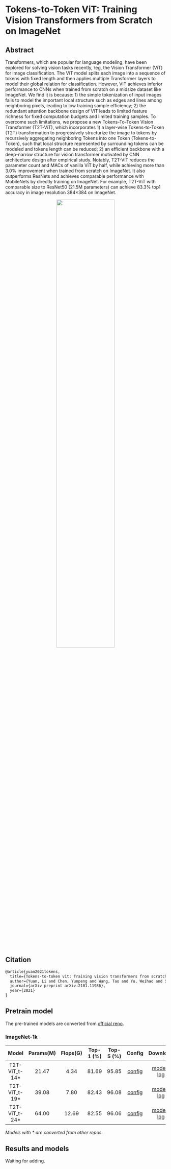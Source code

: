 # Tokens-to-Token ViT: Training Vision Transformers from Scratch on ImageNet

<!-- {Tokens-to-Token ViT} -->

<!-- [ALGORITHM] -->

## Abstract

<!-- [ABSTRACT] -->

Transformers, which are popular for language modeling, have been explored for solving vision tasks recently, \\eg, the Vision Transformer (ViT) for image classification. The ViT model splits each image into a sequence of tokens with fixed length and then applies multiple Transformer layers to model their global relation for classification. However, ViT achieves inferior performance to CNNs when trained from scratch on a midsize dataset like ImageNet. We find it is because: 1) the simple tokenization of input images fails to model the important local structure such as edges and lines among neighboring pixels, leading to low training sample efficiency; 2) the redundant attention backbone design of ViT leads to limited feature richness for fixed computation budgets and limited training samples. To overcome such limitations, we propose a new Tokens-To-Token Vision Transformer (T2T-ViT), which incorporates 1) a layer-wise Tokens-to-Token (T2T) transformation to progressively structurize the image to tokens by recursively aggregating neighboring Tokens into one Token (Tokens-to-Token), such that local structure represented by surrounding tokens can be modeled and tokens length can be reduced; 2) an efficient backbone with a deep-narrow structure for vision transformer motivated by CNN architecture design after empirical study. Notably, T2T-ViT reduces the parameter count and MACs of vanilla ViT by half, while achieving more than 3.0% improvement when trained from scratch on ImageNet. It also outperforms ResNets and achieves comparable performance with MobileNets by directly training on ImageNet. For example, T2T-ViT with comparable size to ResNet50 (21.5M parameters) can achieve 83.3% top1 accuracy in image resolution 384×384 on ImageNet.

<!-- [IMAGE] -->

<div align=center>
<img src="https://user-images.githubusercontent.com/26739999/142578381-e9040610-05d9-457c-8bf5-01c2fa94add2.png" width="60%"/>
</div>

## Citation

```latex
@article{yuan2021tokens,
  title={Tokens-to-token vit: Training vision transformers from scratch on imagenet},
  author={Yuan, Li and Chen, Yunpeng and Wang, Tao and Yu, Weihao and Shi, Yujun and Tay, Francis EH and Feng, Jiashi and Yan, Shuicheng},
  journal={arXiv preprint arXiv:2101.11986},
  year={2021}
}
```

## Pretrain model

The pre-trained models are converted from [official repo](https://github.com/yitu-opensource/T2T-ViT/tree/main#2-t2t-vit-models).

### ImageNet-1k

|     Model      | Params(M) | Flops(G) | Top-1 (%) | Top-5 (%) |                                   Config                                   |                                   Download                                    |
| :------------: | :-------: | :------: | :-------: | :-------: | :------------------------------------------------------------------------: | :---------------------------------------------------------------------------: |
| T2T-ViT_t-14\* |   21.47   |   4.34   |   81.69   |   95.85   | [config](https://github.com/open-mmlab/mmclassification/blob/master/configs/t2t_vit/t2t-vit-t-14_8xb64_in1k.py) | [model](https://download.openmmlab.com/mmclassification/v0/t2t-vit/t2t-vit-t-14_3rdparty_8xb64_in1k_20210928-b7c09b62.pth)  \| [log](<>) |
| T2T-ViT_t-19\* |   39.08   |   7.80   |   82.43   |   96.08   | [config](https://github.com/open-mmlab/mmclassification/blob/master/configs/t2t_vit/t2t-vit-t-19_8xb64_in1k.py) | [model](https://download.openmmlab.com/mmclassification/v0/t2t-vit/t2t-vit-t-19_3rdparty_8xb64_in1k_20210928-7f1478d5.pth)  \| [log](<>) |
| T2T-ViT_t-24\* |   64.00   |  12.69   |   82.55   |   96.06   | [config](https://github.com/open-mmlab/mmclassification/blob/master/configs/t2t_vit/t2t-vit-t-24_8xb64_in1k.py) | [model](https://download.openmmlab.com/mmclassification/v0/t2t-vit/t2t-vit-t-24_3rdparty_8xb64_in1k_20210928-fe95a61b.pth)  \| [log](<>) |

*Models with * are converted from other repos.*

## Results and models

Waiting for adding.
